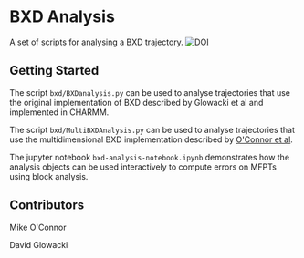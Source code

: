 # BXD Analysis
A set of scripts for analysing a BXD trajectory. [![DOI](https://zenodo.org/badge/159704268.svg)](https://zenodo.org/badge/latestdoi/159704268)


## Getting Started

The script `bxd/BXDanalysis.py` can be used to analyse trajectories that use the original implementation of BXD described
by Glowacki et al and implemented in CHARMM.

The script `bxd/MultiBXDAnalysis.py` can be used to analyse trajectories that use the multidimensional BXD implementation
described by [O'Connor et al](http://pubs.rsc.org/en/content/articlehtml/2016/fd/c6fd00138f).

The jupyter notebook `bxd-analysis-notebook.ipynb` demonstrates how the analysis objects can be used interactively to
compute errors on MFPTs using block analysis.

## Contributors

Mike O'Connor

David Glowacki
